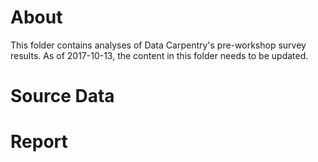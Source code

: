 # About
This folder contains analyses of Data Carpentry's pre-workshop survey results. As of 2017-10-13, the content in this folder needs to be updated.

# Source Data

# Report
